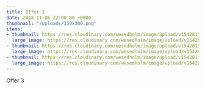```yaml
---
title: Offer 3
date: 2018-11-06 22:00:00 +0000
thumbnail: "/uploads/350x300.png"
items:
- thumbnail: https://res.cloudinary.com/wesedholm/image/upload/v1542815212/assets/thumb-01.png
  large_image: https://res.cloudinary.com/wesedholm/image/upload/v1542815212/assets/image-01.png
- thumbnail: https://res.cloudinary.com/wesedholm/image/upload/v1542815212/assets/thumb-02.png
  large_image: https://res.cloudinary.com/wesedholm/image/upload/v1542815210/assets/image-02.png
- thumbnail: https://res.cloudinary.com/wesedholm/image/upload/v1542815212/assets/thumb-03.png
  large_image: https://res.cloudinary.com/wesedholm/image/upload/v1542815210/assets/image-03.png
---
```

Offer 3